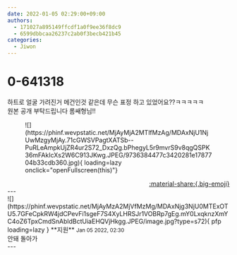 ```yaml
---
date: 2022-01-05 02:29:00+09:00
authors:
  - 171027a895149ffcdf1a0f9ee36f8dc9
  - 6599dbbcaa26237c2ab0f3becb421b45
categories:
  - Jiwon
---
```


# 0-641318

<div class="post-container" markdown="1">
<div class="content-container md-sidebar__scrollwrap" markdown="1">

하트로 얼굴 가려진거 메건인것 같은데 무슨 표정 하고 있었어요??ㅋㅋㅋㅋㅋ <br>원본 공개 부탁드립니다 롬쌔형님!!
<figure markdown="1">
![](https://phinf.wevpstatic.net/MjAyMjA2MTlfMzAg/MDAxNjU1NjUwMzgyMjAy.71cGWSVPagtXATSb--PuRLeAmpkUjZR4ur2S72_DxzQg.bPhegyL5r9mvrS9v8qgQSPK36mFAkIcXs2W6C913JKwg.JPEG/9736384477c3420281e1787704b33cdb360.jpg){ loading=lazy onclick="openFullscreen(this)"}
</figure>


</div>
</div>

<div style="text-align: right;" markdown="1">
<a href="https://weverse.io/fromis9/fanpost/0-641318" style="text-align: right;">:material-share:{.big-emoji}</a>
</div>
---

<div class="comments-container md-sidebar__scrollwrap" markdown="1">
<div class="comment" markdown="1">
<div class='id-container' markdown="1">
![](https://phinf.wevpstatic.net/MjAyMzA2MjVfMzMg/MDAxNjg3NjU0MTExOTU5.7GFeCpkRW4jdCPevFi1sgeF7S4XyLHRSJr1VOBRp7gEg.mY0LxqknzXmYC4oZ6TpxCmdSnAbldBctUiaEHQVjHkgg.JPEG/image.jpg?type=s72){ pfp loading=lazy }
**<span class="artist">지원</span>** <small>Jan 05 2022, 02:30</small><br>
</div>
<div class='comment-body' markdown="1">
안돼 돌아가
</div>
</div>
</div>
---
